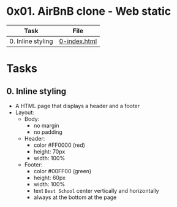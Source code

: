 # 0x01. AirBnB clone - Web static

| Task | File |
| ---- | ---- |
| 0. Inline styling | [0-index.html](./0-index.html) |

# Tasks
## 0. Inline styling
* A HTML page that displays a header and a footer
* Layout:
	* Body:
		* no margin
		* no padding
	* Header:
		* color #FF0000 (red)
		* height: 70px
		* width: 100%
	* Footer:
		* color #00FF00 (green)
		* height: 60px
		* width: 100%
		* text `Best School` center vertically and horizontally
		* always at the bottom at the page
